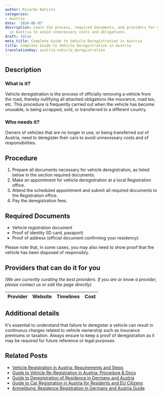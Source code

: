 ```yaml
---
author: Ricardo Batista
categories:
- Austria
date: '2024-06-07'
description: Learn the process, required documents, and providers for vehicle deregistration
  in Austria to avoid unnecessary costs and obligations.
draft: false
meta_title: Complete Guide to Vehicle Deregistration in Austria
title: Complete Guide to Vehicle Deregistration in Austria
translationKey: austria-vehicle_deregistration
---
```


## Description
### What is it?
Vehicle deregistration is the process of officially removing a vehicle from the road, thereby nullifying all attached obligations like insurance, road tax, etc. This procedure is frequently carried out when the vehicle has become unusable, is being scrapped, sold, or transferred to a different country.

### Who needs it?
Owners of vehicles that are no longer in use, or being transferred out of Austria, need to deregister their cars to avoid unnecessary costs and of responsibilities.

## Procedure
1. Prepare all documents necessary for vehicle deregistration, as listed below in the section required documents.
2. Make an appointment for vehicle deregistration at a local Registration office.
3. Attend the scheduled appointment and submit all required documents to the Registration office.
4. Pay the deregistration fees.

## Required Documents
* Vehicle registration document
* Proof of identity (ID card, passport)
* Proof of address (official document confirming your residency)

Please note that, in some cases, you may also need to show proof that the vehicle has been disposed of responsibly.

## Providers that can do it for you

_(We are currently curating the best providers. If you are or know a provider, please contact us or edit the page directly)_

| Provider        |     Website     |     Timelines    |       Cost      |
| :-------------: | :-------------: |  :-------------: | :-------------: |

## Additional details
It's essential to understand that failure to deregister a vehicle can result in continuous charges related to vehicle ownership such as insurance premiums or taxation. Always ensure to keep a proof of deregistration as it may be required for future reference or legal purposes.
## Related Posts

- [Vehicle Registration in Austria: Requirements and Steps](https://tramitit.com/guides/austria/vehicle_registration/)
- [Guide to Vehicle Re-Registration in Austria: Procedure & Docs](https://tramitit.com/guides/austria/vehicle_re-registration/)
- [Guide to Deregistration of Residence in Germany and Austria](https://tramitit.com/guides/austria/deregistration_of_residence/)
- [Guide to Car Registration in Austria for Residents and EU Citizens](https://tramitit.com/guides/austria/car_registration_application/)
- [Anmeldung: Residence Registration in Germany and Austria Guide](https://tramitit.com/guides/austria/residence_registration/)